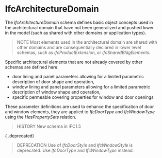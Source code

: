IfcArchitectureDomain
=====================

The _IfcArchitectureDomain_ schema defines basic object concepts used in the architectural domain that have not been generalized and pushed lower in the model (such as shared with other domains or application types).

> NOTE  Most elements used in the architectural domain are shared with other domains and are consequentially declared in lower level schemas, such as _IfcProductExtension_, or _IfcSharedBldgElements_.

Specific architectural elements that are not already covered by other schemas are defined here:

* door lining and panel parameters allowing for a limited parametric description of door shape and operation,
* window lining and panel parameters allowing for a limited parametric description of window shape and operation,
* specific permeable covering properties for window and door openings

These parameter definitions are used to enhance the specification of door and window elements, they are applied to _IfcDoorType_ and _IfcWindowType_ using the _HasPropertySets_ relation.

> HISTORY  New schema in IFC1.5

{ .deprecated}
> DEPRECATION  Use of _IfcDoorStyle_ and _IfcWindowStyle_ is deprecated. Use _IfcDoorType_ and _IfcWindowType_ instead.
